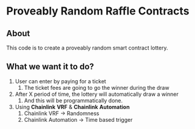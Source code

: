 # Proveably Random Raffle Contracts

## About
This code is to create a proveably random smart contract lottery.

## What we want it to do?

1. User can enter by paying for a ticket
    1. The ticket fees are going to go the winner during the draw
2. After X period of time, the lottery will automatically draw a winner
   1. And this will be programmatically done.
3. Using __Chainlink__ **VRF** & __Chainlink__ **Automation**
   1. Chainlink VRF -> Randomness
   2. Chainlink Automation -> Time based trigger
